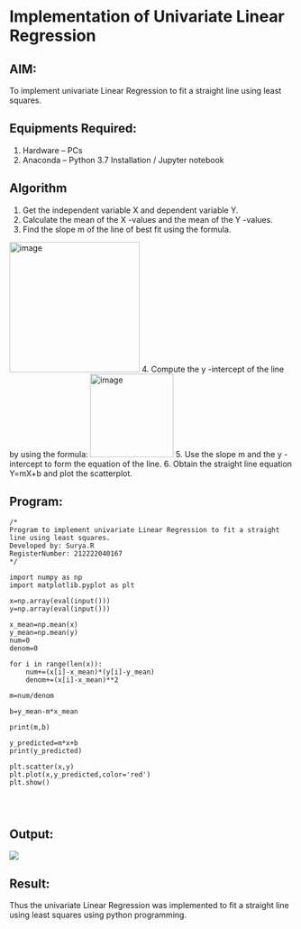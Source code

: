 # Implementation of Univariate Linear Regression
## AIM:
To implement univariate Linear Regression to fit a straight line using least squares.

## Equipments Required:
1. Hardware – PCs
2. Anaconda – Python 3.7 Installation / Jupyter notebook

## Algorithm
1. Get the independent variable X and dependent variable Y.
2. Calculate the mean of the X -values and the mean of the Y -values.
3. Find the slope m of the line of best fit using the formula. 
<img width="231" alt="image" src="https://user-images.githubusercontent.com/93026020/192078527-b3b5ee3e-992f-46c4-865b-3b7ce4ac54ad.png">
4. Compute the y -intercept of the line by using the formula:
<img width="148" alt="image" src="https://user-images.githubusercontent.com/93026020/192078545-79d70b90-7e9d-4b85-9f8b-9d7548a4c5a4.png">
5. Use the slope m and the y -intercept to form the equation of the line.
6. Obtain the straight line equation Y=mX+b and plot the scatterplot.

## Program:
```
/*
Program to implement univariate Linear Regression to fit a straight line using least squares.
Developed by: Surya.R
RegisterNumber: 212222040167
*/
```
```
import numpy as np
import matplotlib.pyplot as plt

x=np.array(eval(input()))
y=np.array(eval(input()))

x_mean=np.mean(x)
y_mean=np.mean(y)
num=0
denom=0

for i in range(len(x)):
    num+=(x[i]-x_mean)*(y[i]-y_mean)
    denom+=(x[i]-x_mean)**2

m=num/denom

b=y_mean-m*x_mean

print(m,b)

y_predicted=m*x+b
print(y_predicted)

plt.scatter(x,y)
plt.plot(x,y_predicted,color='red')
plt.show()




```

## Output:
<img src="https://github.com/Samuelmariappan/Find-the-best-fit-line-using-Least-Squares-Method/assets/119393030/ad06bd3f-42d8-448f-bfb7-20ba94f5ff02 height=450 width=450">



## Result:
Thus the univariate Linear Regression was implemented to fit a straight line using least squares using python programming.
